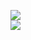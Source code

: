 [![](https://img.shields.io/badge/Made%20With-Github%20Spray-lightgrey.svg?style=for-the-badge&logo=github)](https://github.com/Annihil/github-spray#24364)  
[![](https://i.imgur.com/2DrTn0Z.gif)](https://github.com/Annihil/github-spray)